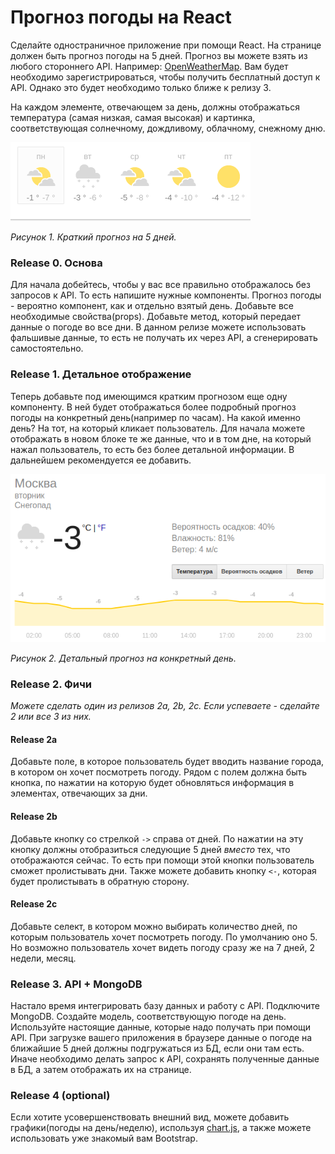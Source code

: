 # Прогноз погоды на React

Сделайте одностраничное приложение при помощи React. На странице должен быть прогноз погоды на 5 дней. Прогноз вы можете взять из любого стороннего API. Например: [OpenWeatherMap](https://openweathermap.org/api). Вам будет необходимо зарегистрироваться, чтобы получить бесплатный доступ к API. Однако это будет необходимо только ближе к релизу 3.

На каждом элементе, отвечающем за день, должны отображаться температура (самая низкая, самая высокая) и картинка, соответствующая солнечному, дождливому, облачному, снежному дню.


![days](readme-assets/days.png)

*Рисунок 1. Краткий прогноз на 5 дней.*


### Release 0. Основа
Для начала добейтесь, чтобы у вас все правильно отображалось без запросов к API.
То есть напишите нужные компоненты. Прогноз погоды - вероятно компонент, как и отдельно взятый день.
Добавьте все необходимые свойства(props). Добавьте метод, который передает данные о погоде во все дни. В данном релизе можете использовать фальшивые данные, то есть не получать их через API, а сгенерировать самостоятельно.

### Release 1. Детальное отображение
Теперь добавьте под имеющимся кратким прогнозом еще одну компоненту. В ней будет отображаться более подробный прогноз погоды на конкретный день(например по часам). На какой именно день? На тот, на который кликает пользователь. Для начала можете отображать в новом блоке те же данные, что и в том дне, на который нажал пользователь, то есть без более детальной информации. В дальнейшем рекомендуется ее добавить.

![detailed](readme-assets/detailed.png)

*Рисунок 2. Детальный прогноз на конкретный день.*
 
### Release 2. Фичи
*Можете сделать один из релизов 2a, 2b, 2c. Если успеваете - сделайте 2 или все 3 из них.*

#### Release 2a 
Добавьте поле, в которое пользователь будет вводить название города, в котором он хочет посмотреть погоду. Рядом с полем должна быть кнопка, по нажатии на которую будет обновляться информация в элементах, отвечающих за дни.

#### Release 2b
Добавьте кнопку со стрелкой `->` справа от дней. По нажатии на эту кнопку должны отобразиться следующие 5 дней *вместо* тех, что отображаются сейчас. То есть при помощи этой кнопки пользователь сможет пролистывать дни. Также можете добавить кнопку `<-`, которая будет пролистывать в обратную сторону. 

#### Release 2c
Добавьте селект, в котором можно выбирать количество дней, по которым пользователь хочет посмотреть погоду. По умолчанию оно 5. Но возможно пользователь хочет видеть погоду сразу же на 7 дней, 2 недели, месяц.

### Release 3. API + MongoDB
Настало время интегрировать базу данных и работу с API.
Подключите MongoDB. Создайте модель, соответствующую погоде на день. Используйте настоящие данные, которые надо получать при помощи API. При загрузке вашего приложения в браузере данные о погоде на ближайшие 5 дней должны подгружаться из БД, если они там есть. Иначе необходимо делать запрос к API, сохранять полученные данные в БД, а затем отображать их на странице.

### Release 4 (optional)
Если хотите усовершенствовать внешний вид, можете добавить графики(погоды на день/неделю), используя [chart.js](https://www.chartjs.org/), а также можете использовать уже знакомый вам Bootstrap.
